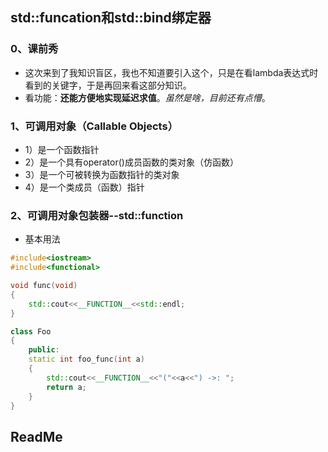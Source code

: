 ## std::funcation和std::bind绑定器

### 0、课前秀

+ 这次来到了我知识盲区，我也不知道要引入这个，只是在看lambda表达式时看到的关键字，于是再回来看这部分知识。
+ 看功能：**还能方便地实现延迟求值**。*虽然是啥，目前还有点懵*。

### 1、可调用对象（Callable Objects）

+ 1）是一个函数指针
+ 2）是一个具有operator()成员函数的类对象（仿函数）
+ 3）是一个可被转换为函数指针的类对象
+ 4）是一个类成员（函数）指针

### 2、可调用对象包装器--std::function

+ 基本用法

```cpp
#include<iostream>
#include<functional>

void func(void)
{
    std::cout<<__FUNCTION__<<std::endl;
}

class Foo
{
    public:
    static int foo_func(int a)
    {
        std::cout<<__FUNCTION__<<"("<<a<<") ->: ";
        return a;
    }
}
```



## ReadMe


